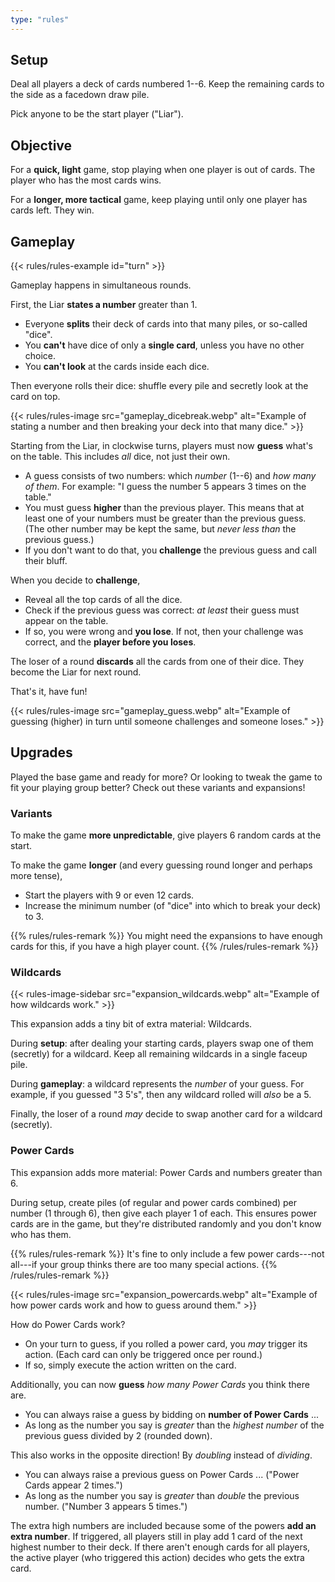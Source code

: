 ```yaml
---
type: "rules"
---
```


## Setup

Deal all players a deck of cards numbered 1--6. Keep the remaining cards to the side as a facedown draw pile.

Pick anyone to be the start player ("Liar").


## Objective

For a **quick, light** game, stop playing when one player is out of cards. The player who has the most cards wins.

For a **longer, more tactical** game, keep playing until only one player has cards left. They win.


## Gameplay

{{< rules/rules-example id="turn" >}}

Gameplay happens in simultaneous rounds.

First, the Liar **states a number** greater than 1. 
* Everyone **splits** their deck of cards into that many piles, or so-called "dice".
* You **can't** have dice of only a **single card**, unless you have no other choice.
* You **can't look** at the cards inside each dice.

Then everyone rolls their dice: shuffle every pile and secretly look at the card on top.

{{< rules/rules-image src="gameplay_dicebreak.webp" alt="Example of stating a number and then breaking your deck into that many dice." >}}

Starting from the Liar, in clockwise turns, players must now **guess** what's on the table. This includes _all_ dice, not just their own.

* A guess consists of two numbers: which _number_ (1--6) and _how many of them_. For example: "I guess the number 5 appears 3 times on the table."
* You must guess **higher** than the previous player. This means that at least one of your numbers must be greater than the previous guess. (The other number may be kept the same, but _never less than_ the previous guess.)
* If you don't want to do that, you **challenge** the previous guess and call their bluff.

When you decide to **challenge**,
* Reveal all the top cards of all the dice. 
* Check if the previous guess was correct: _at least_ their guess must appear on the table.
* If so, you were wrong and **you lose**. If not, then your challenge was correct, and the **player before you loses**. 

The loser of a round **discards** all the cards from one of their dice. They become the Liar for next round.

That's it, have fun!

{{< rules/rules-image src="gameplay_guess.webp" alt="Example of guessing (higher) in turn until someone challenges and someone loses." >}}


## Upgrades

Played the base game and ready for more? Or looking to tweak the game to fit your playing group better? Check out these variants and expansions!

### Variants

To make the game **more unpredictable**, give players 6 random cards at the start.

To make the game **longer** (and every guessing round longer and perhaps more tense), 
* Start the players with 9 or even 12 cards. 
* Increase the minimum number (of "dice" into which to break your deck) to 3.

{{% rules/rules-remark %}}
You might need the expansions to have enough cards for this, if you have a high player count.
{{% /rules/rules-remark %}}


### Wildcards

{{<  rules-image-sidebar src="expansion_wildcards.webp" alt="Example of how wildcards work." >}}

This expansion adds a tiny bit of extra material: Wildcards. 

During **setup**: after dealing your starting cards, players swap one of them (secretly) for a wildcard. Keep all remaining wildcards in a single faceup pile.

During **gameplay**: a wildcard represents the _number_ of your guess. For example, if you guessed "3 5's", then any wildcard rolled will _also_ be a 5.

Finally, the loser of a round _may_ decide to swap another card for a wildcard (secretly).



### Power Cards

This expansion adds more material: Power Cards and numbers greater than 6.

During setup, create piles (of regular and power cards combined) per number (1 through 6), then give each player 1 of each. This ensures power cards are in the game, but they're distributed randomly and you don't know who has them.

{{% rules/rules-remark %}}
It's fine to only include a few power cards---not all---if your group thinks there are too many special actions.
{{% /rules/rules-remark %}}

{{< rules/rules-image src="expansion_powercards.webp" alt="Example of how power cards work and how to guess around them." >}}

How do Power Cards work?

* On your turn to guess, if you rolled a power card, you _may_ trigger its action. (Each card can only be triggered once per round.)
* If so, simply execute the action written on the card.

Additionally, you can now **guess** _how many Power Cards_ you think there are.

* You can always raise a guess by bidding on **number of Power Cards** ...
* As long as the number you say is _greater_ than the _highest number_ of the previous guess divided by 2 (rounded down).

This also works in the opposite direction! By _doubling_ instead of _dividing_.

* You can always raise a previous guess on Power Cards ... ("Power Cards appear 2 times.")
* As long as the number you say is _greater_ than _double_ the previous number. ("Number 3 appears 5 times.")

The extra high numbers are included because some of the powers **add an extra number**. If triggered, all players still in play add 1 card of the next highest number to their deck. If there aren't enough cards for all players, the active player (who triggered this action) decides who gets the extra card.



